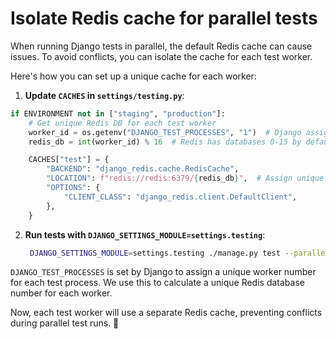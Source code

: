 # Isolate Redis cache for parallel tests

When running Django tests in parallel, the default Redis cache can cause issues. To avoid conflicts, you can isolate the cache for each test worker.

Here's how you can set up a unique cache for each worker:

1. **Update `CACHES` in `settings/testing.py`**:

```python
if ENVIRONMENT not in ["staging", "production"]:
    # Get unique Redis DB for each test worker
    worker_id = os.getenv("DJANGO_TEST_PROCESSES", "1")  # Django assigns a worker number
    redis_db = int(worker_id) % 16  # Redis has databases 0-15 by default

    CACHES["test"] = {
        "BACKEND": "django_redis.cache.RedisCache",
        "LOCATION": f"redis://redis:6379/{redis_db}",  # Assign unique DB for parallel test isolation
        "OPTIONS": {
            "CLIENT_CLASS": "django_redis.client.DefaultClient",
        },
    }

```

2. **Run tests with `DJANGO_SETTINGS_MODULE=settings.testing`**:

   ```bash
    DJANGO_SETTINGS_MODULE=settings.testing ./manage.py test --parallel
    ```

`DJANGO_TEST_PROCESSES` is set by Django to assign a unique worker number for each test process. We use this to calculate a unique Redis database number for each worker.

Now, each test worker will use a separate Redis cache, preventing conflicts during parallel test runs. 🚀
